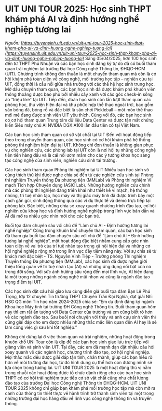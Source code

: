 # UIT UNI TOUR 2025: Học sinh THPT khám phá AI và định hướng nghề nghiệp tương lai
_Nguồn: [https://tuyensinh.uit.edu.vn/uit-uni-tour-2025-hoc-sinh-thpt-kham-pha-ai-va-dinh-huong-nghe-nghiep-tuong-lai](https://tuyensinh.uit.edu.vn/uit-uni-tour-2025-hoc-sinh-thpt-kham-pha-ai-va-dinh-huong-nghe-nghiep-tuong-lai)_
Sáng 05/04/2025, hơn 100 học sinh đến từ THPT Phú Nhuận và các bạn học sinh đăng ký tự do đã có buổi tham quan trải nghiệm tại trường Đại học Công nghệ Thông tin, ĐHQG-HCM (UIT). Chương trình không đơn thuần là một chuyến tham quan mà còn là cơ hội khám phá toàn diện về công nghệ, môi trường học tập – nghiên cứu tại UIT, đồng thời là cầu nối giữa nhà trường với các thế hệ học sinh trung học.
Mở đầu chuyến tham quan, các bạn học sinh đã được khám phá khuôn viên thông thoáng được bao phủ bởi nhiều cây xanh với các góc check-in sống ảo “triệu like” tại UIT. Tiếp đến, đoàn học sinh còn lần lượt tham quan các phòng học, thư viện hiện đại và khu phức hợp thể thao ngoài trời, bao gồm sân bóng đá, bóng rổ và đặc biệt là sân chơi Pickleball – một môn thể thao mới mẻ đang được sinh viên UIT yêu thích. Cùng với đó, các bạn học sinh có cơ hội tham quan Trung tâm dữ liệu Data Center và được tận mắt chứng kiến Siêu máy chủ AI NVIDIA DGX A100 lần đầu tiên có tại Việt Nam.


Các bạn học sinh tham quan cơ sở vật chất tại UIT
Đến với hoạt động tiếp theo trong chuyến tham quan, các học sinh có cơ hội khám phá hệ thống phòng thí nghiệm hiện đại tại UIT. Không chỉ đơn thuần là không gian phục vụ cho nghiên cứu, các phòng lab tại UIT còn là nơi hội tụ những công nghệ tiên tiến hàng đầu và là cái nôi ươm mầm cho các ý tưởng khoa học sáng tạo công nghệ của sinh viên, nghiên cứu sinh tại trường.

Các học sinh tham quan Phòng thí nghiệm tại UIT
Nhiều bạn học sinh vô cùng thích thú khi được nghe chia sẻ đến từ các nghiên cứu sinh tại Phòng thí nghiệm Truyền thông Đa phương tiện (MMLab) và Phòng thí nghiệm Vi mạch Tích hợp Chuyên dụng (ASIC Lab). Những hướng nghiên cứu chính mà các phòng thí nghiệm đang triển khai như thiết kế vi mạch, hệ thống nhúng, trí tuệ nhân tạo, học máy và thị giác máy tính đã được trình bày một cách gần gũi, sinh động thông qua các ví dụ thực tế và demo trực tiếp tại phòng lab. Đặc biệt, những chia sẻ xoay quanh chương trình đào tạo, cơ hội nghiên cứu khoa học và định hướng nghề nghiệp trong lĩnh vực bán dẫn và AI đã mở ra nhiều góc nhìn mới cho các bạn trẻ.


Buổi tọa đàm chuyên sâu với chủ đề "Làm chủ AI - Định hướng tương lai nghề nghiệp"
Cũng trong khuôn khổ chuyến tham quan, các bạn học sinh đã tham gia buổi tọa đàm chuyên sâu với chủ đề “Làm chủ AI – Định hướng tương lai nghề nghiệp”, một hoạt động đặc biệt nhằm cung cấp góc nhìn toàn diện về vai trò của trí tuệ nhân tạo trong xã hội hiện đại và những cơ hội nghề nghiệp rộng mở trong lĩnh vực đầy tiềm năng này. Với sự chia sẻ từ khách mời đặc biệt - TS. Nguyễn Vinh Tiệp - Trưởng phòng Thí nghiệm Truyền thông Đa phương tiện (MMLab), các học sinh đã được nghe giới thiệu tổng quan về trí tuệ nhân tạo (AI) và những ứng dụng nổi bật của nó trong đời sống. Với sức ảnh hưởng sâu rộng đến mọi lĩnh vực, AI hiện đang là một trong những ngành công nghệ mũi nhọn và cũng là ngành đào tạo trọng điểm tại UIT.

Các học sinh đặt câu hỏi giao lưu cùng diễn giả buổi tọa đàm
Bạn Lê Phú Trọng, lớp 12 chuyên Tin trường THPT Chuyên Trần Đại Nghĩa, đạt giải Nhì HSG QG môn Tin học năm 2024-2025 chia sẻ: “Em dự định đăng ký ngành Khoa học Máy tính tại trường ĐH Công nghệ Thông tin. Buổi tham quan hôm nay thì em rất ấn tượng với Data Center của trường và em cũng biết rõ hơn về các ngành đào tạo. Sau buổi nói chuyện với thầy và anh cựu sinh viên thì cũng giải đáp cho em được nhiều những thắc mắc liên quan đến AI hay là sẽ làm công việc gì sau khi tốt nghiệp.”

Không chỉ dừng lại ở việc tham quan và trải nghiệm, những hoạt động trong khuôn khổ UNI Tour còn là dịp để các bạn học sinh giao lưu trực tiếp với giảng viên và sinh viên UIT. Tại đây, các em đã mạnh dạn đặt nhiều câu hỏi xoay quanh về các ngành học, chương trình đào tạo, cơ hội nghề nghiệp. Mọi thắc mắc đều được giải đáp tận tình, chân thành, giúp các bạn hiểu rõ hơn về môi trường đại học, từ đó hình dung cụ thể hơn con đường mình sẽ lựa chọn trong tương lai.
UIT UNI TOUR 2025 là một hoạt động thú vị nằm trong chuỗi các hoạt động được tổ chức dành riêng cho các bạn học sinh THPT có cơ hội trải nghiệm trực tiếp cơ sở vật chất cũng như chất lượng đào tạo của trường Đại học Công nghệ Thông tin ĐHQG-HCM. UIT UNI TOUR 2025 không chỉ giúp bạn khám phá môi trường học tập mà còn mở ra cánh cửa thông tin thiết thực về hành trình trở thành sinh viên tại một trong những trường đại học hàng đầu về lĩnh vực công nghệ thông tin và truyền thông.